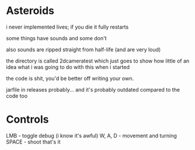 # Asteroids

i never implemented lives; if you die it fully restarts

some things have sounds and some don't

also sounds are ripped straight from half-life (and are very loud)

the directory is called 2dcameratest which just goes to show how little of an idea what i was going to do with this when i started

the code is shit, you'd be better off writing your own.

jarfile in releases probably... and it's probably outdated compared to the code too

# Controls

 LMB - toggle debug (i know it's awful)
 W, A, D - movement and turning
 SPACE - shoot
that's it
